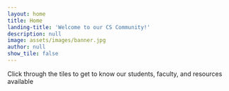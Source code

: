 ```yaml
---
layout: home
title: Home
landing-title: 'Welcome to our CS Community!'
description: null
image: assets/images/banner.jpg
author: null
show_tile: false
---
```


Click through the tiles to get to know our students, faculty, and resources available
